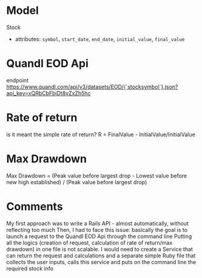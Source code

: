 # Model

Stock

- attributes: `symbol`, `start_date`, `end_date`, `initial_value`, `final_value`

# Quandl EOD Api

endpoint https://www.quandl.com/api/v3/datasets/EOD/{`stocksymbol`}.json?api_key=xQRbCbFbjDt8vZxZh5hc

# Rate of return

is it meant the simple rate of return?
R = FinalValue - InitialValue/InitialValue

# Max Drawdown

Max Drawdown = (Peak value before largest drop - Lowest value before new high established) / (Peak value before largest drop)

# Comments

My first approach was to write a Rails API - almost automatically, without reflecting too much
Then, I had to face this issue: basically the goal is to launch a request to the Quandl EOD Api through the command line
Putting all the logics (creation of request, calculation of rate of return/max drawdown) in one file is not scalable.
I would need to create a Service that can return the request and calculations and a separate simple Ruby file that collects the user inputs, calls this service and puts on the command line the required stock info
